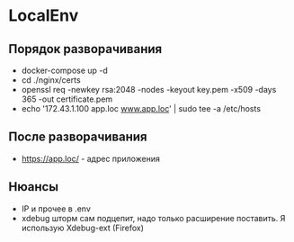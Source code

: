 # LocalEnv
## Порядок разворачивания
* docker-compose up -d
* cd ./nginx/certs
* openssl req -newkey rsa:2048 -nodes -keyout key.pem -x509 -days 365 -out certificate.pem
* echo '172.43.1.100 app.loc www.app.loc' | sudo tee -a /etc/hosts

## После разворачивания
* https://app.loc/ - адрес приложения
## Нюансы
* IP и прочее в .env
* xdebug шторм сам подцепит, надо только расширение поставить. Я использую Xdebug-ext (Firefox)
